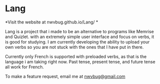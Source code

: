 # Lang

*Visit the website at nwvbug.github.io/Lang/ *


Lang is a project that i made to be an alternative to programs like Memrise and Quizlet. with an extremely simple user interface and focus on verbs, it is good for studying. I am currently developing the ability to upload your own verbs so you are not stuck with the ones that I have put in there. 

Currently only French is supported with preloaded verbs, as that is the language i am taking right now. Past tense, present tense, and future tense all work for French.

To make a feature request, email me at nwvbug@gmail.com


